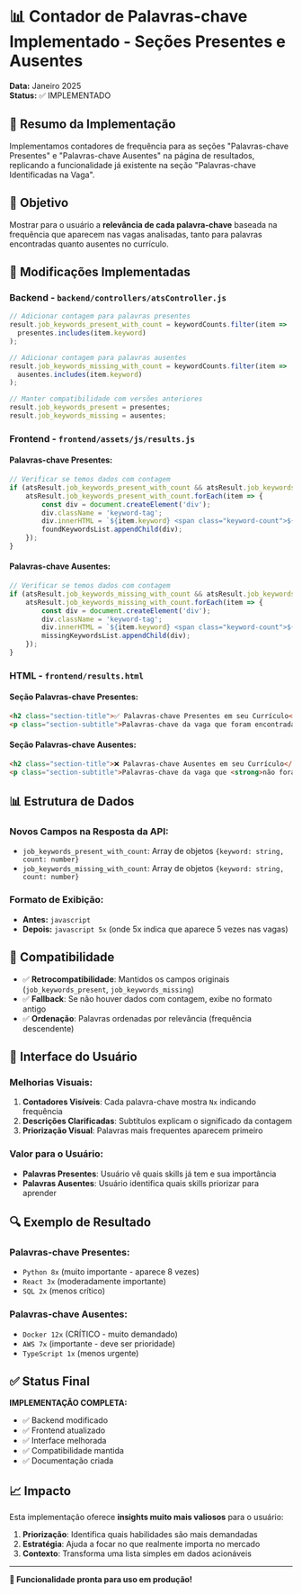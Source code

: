 # 📊 Contador de Palavras-chave Implementado - Seções Presentes e Ausentes

**Data:** Janeiro 2025  
**Status:** ✅ IMPLEMENTADO  

## 📝 Resumo da Implementação

Implementamos contadores de frequência para as seções "Palavras-chave Presentes" e "Palavras-chave Ausentes" na página de resultados, replicando a funcionalidade já existente na seção "Palavras-chave Identificadas na Vaga".

## 🎯 Objetivo

Mostrar para o usuário a **relevância de cada palavra-chave** baseada na frequência que aparecem nas vagas analisadas, tanto para palavras encontradas quanto ausentes no currículo.

## 🔧 Modificações Implementadas

### Backend - `backend/controllers/atsController.js`

```javascript
// Adicionar contagem para palavras presentes
result.job_keywords_present_with_count = keywordCounts.filter(item => 
  presentes.includes(item.keyword)
);

// Adicionar contagem para palavras ausentes
result.job_keywords_missing_with_count = keywordCounts.filter(item => 
  ausentes.includes(item.keyword)
);

// Manter compatibilidade com versões anteriores
result.job_keywords_present = presentes;
result.job_keywords_missing = ausentes;
```

### Frontend - `frontend/assets/js/results.js`

#### Palavras-chave Presentes:
```javascript
// Verificar se temos dados com contagem
if (atsResult.job_keywords_present_with_count && atsResult.job_keywords_present_with_count.length > 0) {
    atsResult.job_keywords_present_with_count.forEach(item => {
        const div = document.createElement('div');
        div.className = 'keyword-tag';
        div.innerHTML = `${item.keyword} <span class="keyword-count">${item.count}x</span>`;
        foundKeywordsList.appendChild(div);
    });
}
```

#### Palavras-chave Ausentes:
```javascript
// Verificar se temos dados com contagem
if (atsResult.job_keywords_missing_with_count && atsResult.job_keywords_missing_with_count.length > 0) {
    atsResult.job_keywords_missing_with_count.forEach(item => {
        const div = document.createElement('div');
        div.className = 'keyword-tag';
        div.innerHTML = `${item.keyword} <span class="keyword-count">${item.count}x</span>`;
        missingKeywordsList.appendChild(div);
    });
}
```

### HTML - `frontend/results.html`

#### Seção Palavras-chave Presentes:
```html
<h2 class="section-title">✅ Palavras-chave Presentes em seu Currículo</h2>
<p class="section-subtitle">Palavras-chave da vaga que foram encontradas no seu currículo. <strong>A contagem mostra quantas vezes aparecem nas vagas analisadas</strong>.</p>
```

#### Seção Palavras-chave Ausentes:
```html
<h2 class="section-title">❌ Palavras-chave Ausentes em seu Currículo</h2>
<p class="section-subtitle">Palavras-chave da vaga que <strong>não foram encontradas</strong> no seu currículo. <strong>A contagem mostra o quanto são importantes</strong> (frequência nas vagas).</p>
```

## 📊 Estrutura de Dados

### Novos Campos na Resposta da API:

- `job_keywords_present_with_count`: Array de objetos `{keyword: string, count: number}`
- `job_keywords_missing_with_count`: Array de objetos `{keyword: string, count: number}`

### Formato de Exibição:
- **Antes:** `javascript`
- **Depois:** `javascript 5x` (onde 5x indica que aparece 5 vezes nas vagas)

## 🔄 Compatibilidade

- ✅ **Retrocompatibilidade**: Mantidos os campos originais (`job_keywords_present`, `job_keywords_missing`)
- ✅ **Fallback**: Se não houver dados com contagem, exibe no formato antigo
- ✅ **Ordenação**: Palavras ordenadas por relevância (frequência descendente)

## 🎨 Interface do Usuário

### Melhorias Visuais:
1. **Contadores Visíveis**: Cada palavra-chave mostra `Nx` indicando frequência
2. **Descrições Clarificadas**: Subtítulos explicam o significado da contagem
3. **Priorização Visual**: Palavras mais frequentes aparecem primeiro

### Valor para o Usuário:
- **Palavras Presentes**: Usuário vê quais skills já tem e sua importância
- **Palavras Ausentes**: Usuário identifica quais skills priorizar para aprender

## 🔍 Exemplo de Resultado

### Palavras-chave Presentes:
- `Python 8x` (muito importante - aparece 8 vezes)
- `React 3x` (moderadamente importante)
- `SQL 2x` (menos crítico)

### Palavras-chave Ausentes:
- `Docker 12x` (CRÍTICO - muito demandado)
- `AWS 7x` (importante - deve ser prioridade)
- `TypeScript 1x` (menos urgente)

## ✅ Status Final

**IMPLEMENTAÇÃO COMPLETA:**
- ✅ Backend modificado
- ✅ Frontend atualizado
- ✅ Interface melhorada
- ✅ Compatibilidade mantida
- ✅ Documentação criada

## 📈 Impacto

Esta implementação oferece **insights muito mais valiosos** para o usuário:
1. **Priorização**: Identifica quais habilidades são mais demandadas
2. **Estratégia**: Ajuda a focar no que realmente importa no mercado
3. **Contexto**: Transforma uma lista simples em dados acionáveis

---

**🎉 Funcionalidade pronta para uso em produção!** 